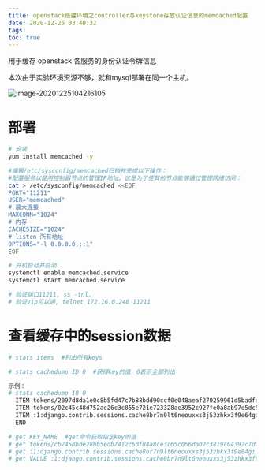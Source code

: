 ```yaml
---
title: openstack搭建环境之controller与keystone存放认证信息的memcached配置
date: 2020-12-25 03:40:32
tags:
toc: true
---
```




用于缓存 openstack 各服务的身份认证令牌信息

本次由于实验环境资源不够，就和mysql部署在同一个主机。

![image-20201225104216105](http://myapp.img.mykernel.cn/image-20201225104216105.png)

<!--more-->



# 部署

```bash
# 安装
yum install memcached -y 

#编辑/etc/sysconfig/memcached归档并完成以下操作：
#配置服务以使用控制器节点的管理IP地址。这是为了使其他节点能够通过管理网络访问：
cat > /etc/sysconfig/memcached <<EOF
PORT="11211"
USER="memcached"
# 最大连接
MAXCONN="1024"
# 内存
CACHESIZE="1024"
# listen 所有地址
OPTIONS="-l 0.0.0.0,::1"
EOF

# 开机启动并启动
systemctl enable memcached.service
systemctl start memcached.service

# 验证端口11211, ss -tnl.
# 验证vip可以通, telnet 172.16.0.248 11211
```



# 查看缓存中的session数据

```bash
# stats items  #列出所有keys
```

```bash
# stats cachedump ID 0  #获得key的值，0表示全部列出

示例：
# stats cachedump 18 0
  ITEM tokens/2097d8da1e0c8b5fd47c7b88bdd90ccf0e048aeaf270259961d5badfea94bb05 [3770 b; 1566702863 s]
  ITEM tokens/02c45c48d752ae26c3c855e721e723328ae3952c927fe0a8ab97e5dc505fee90 [3768 b; 1566702607 s]
  ITEM :1:django.contrib.sessions.cache8br7n9lt6neouxxs3j53zhkx3f9e64gi [3872 b; 1566704690 s]
  END
```

```bash
# get KEY_NAME  #get命令获取指定key的值
# get tokens/cb7458bde28bb5edb7412c6df84a8ce3c65c056da02c3419c04392c7d7dd8459 #获取指定key的值
# get :1:django.contrib.sessions.cache8br7n9lt6neouxxs3j53zhkx3f9e64gi
# get VALUE :1:django.contrib.sessions.cache8br7n9lt6neouxxs3j53zhkx3f9e64gi 1 3872
```



